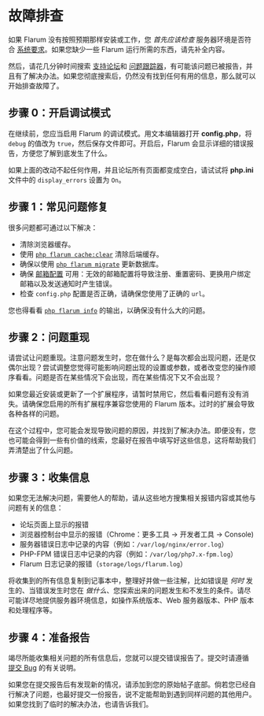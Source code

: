 # 故障排查

如果 Flarum 没有按照预期那样安装或工作，您 _首先应该检查_ 服务器环境是否符合 [系统要求](install.md#环境要求)。如果您缺少一些 Flarum 运行所需的东西，请先补全内容。

然后，请花几分钟时间搜索 [支持论坛](https://discuss.flarum.org/t/support)和 [问题跟踪器](https://github.com/flarum/core/issues)，有可能该问题已被报告，并且有了解决办法。如果您彻底搜索后，仍然没有找到任何有用的信息，那么就可以开始排查故障了。

## 步骤 0：开启调试模式

在继续前，您应当启用 Flarum 的调试模式。用文本编辑器打开 **config.php**，将 `debug` 的值改为 `true`，然后保存文件即可。开启后，Flarum 会显示详细的错误报告，方便您了解到底发生了什么。

如果上面的改动不起任何作用，并且论坛所有页面都变成空白，请试试将 **php.ini** 文件中的 `display_errors` 设置为 `On`。

## 步骤 1：常见问题修复

很多问题都可通过以下解决：

- 清除浏览器缓存。
- 使用 [`php flarum cache:clear`](console.md) 清除后端缓存。
- 确保以使用 [`php flarum migrate`](console.md) 更新数据库。
- 确保 [邮箱配置](mail.md) 可用：无效的邮箱配置将导致注册、重置密码、更换用户绑定邮箱以及发送通知时产生错误。
- 检查 `config.php` 配置是否正确，请确保您使用了正确的 `url`。

您也得看看 [`php flarum info`](console.md) 的输出，以确保没有什么大的问题。

## 步骤 2：问题重现

请尝试让问题重现。注意问题发生时，您在做什么？是每次都会出现问题，还是仅偶尔出现？尝试调整您觉得可能影响问题出现的设置或参数，或者改变您的操作顺序看看。问题是否在某些情况下会出现，而在某些情况下又不会出现？

如果您最近安装或更新了一个扩展程序，请暂时禁用它，然后看看问题有没有消失。请确保您启用的所有扩展程序兼容您使用的 Flarum 版本。过时的扩展会导致各种各样的问题。

在这个过程中，您可能会发现导致问题的原因，并找到了解决办法。即便没有，您也可能会得到一些有价值的线索，您最好在报告中填写好这些信息，这将帮助我们弄清楚出了什么问题。

## 步骤 3：收集信息

如果您无法解决问题，需要他人的帮助，请从这些地方搜集相关报错内容或其他与问题有关的信息：

- 论坛页面上显示的报错
- 浏览器控制台中显示的报错（Chrome：更多工具 -> 开发者工具 -> Console)
- 服务器错误日志中记录的内容（例如：`/var/log/nginx/error.log`）
- PHP-FPM 错误日志中记录的内容（例如：`/var/log/php7.x-fpm.log`）
- Flarum 日志记录的报错（`storage/logs/flarum.log`）

将收集到的所有信息复制到记事本中，整理好并做一些注解，比如错误是 _何时_ 发生的、当错误发生时您在 _做什么_、您探索出来的问题发生和不发生的条件。请尽可能详尽地提供服务器环境信息，如操作系统版本、Web 服务器版本、PHP 版本和处理程序等。

## 步骤 4：准备报告

竭尽所能收集相关问题的所有信息后，您就可以提交错误报告了。提交时请遵循 [提交 Bug](bugs.md) 的有关说明。

如果您在提交报告后有发现新的情况，请添加到您的原始帖子底部。倘若您已经自行解决了问题，也最好提交一份报告，说不定能帮助到遇到同样问题的其他用户。如果您找到了临时的解决办法，也请告诉我们。
